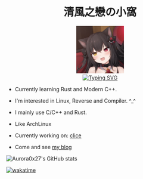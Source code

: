 <h1 align="center">清風之戀の小窩</h1>

<div align=center>
  <img width=128 src="img/matsuri.jpg" alt="matsuri">
</div>

<div align=center>
    <a href="https://git.io/typing-svg"><img src="https://readme-typing-svg.herokuapp.com?font=JetBrains+Mono&pause=1000&color=66CCFF&center=true&vCenter=true&multiline=true&width=520&lines=Nya~%E0%B8%85%5E%E2%80%A2%EF%BB%8C%E2%80%A2%5E%E0%B8%85++Welcome+to+my+personal+profile" alt="Typing SVG" /></a>
</div>

- Currently learning Rust and Modern C++.

- I'm interested in Linux, Reverse and Compiler. ^_^

- I mainly use C/C++ and Rust.

- Like ArchLinux

- Currently working on: [clice](https://github.com/clice-project/clice)

- Come and see [my blog](https://aurora0x27.github.io)

![Aurora0x27's GitHub stats](https://github-readme-stats.vercel.app/api?username=aurora0x27&theme=tokyonight&show_icons=true)

<!--
![GitHub Stats](https://github-readme-stats.vercel.app/api?username=aurora0x27&theme=tokyonight&show_icons=true&hide_border=true&count_private=true)

![GitHub Stats](https://github-readme-stats.vercel.app/api/top-langs/?username=aurora0x27&theme=tokyonight&show_icons=true&hide_border=true&layout=compact)

![GitHub Stats](https://github-readme-streak-stats.herokuapp.com/?user=aurora0x27&theme=tokyonight&hide_border=true)
-->

[![wakatime](https://wakatime.com/badge/user/2b118c24-f23e-42ec-a9ac-d62b0ce827a9.svg)](https://wakatime.com/@2b118c24-f23e-42ec-a9ac-d62b0ce827a9)
